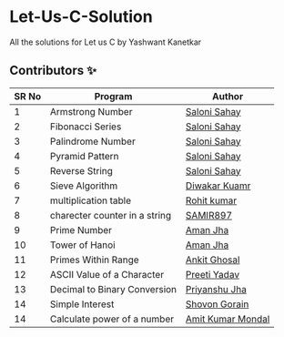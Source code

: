 # Let-Us-C-Solution

All the solutions for Let us C by Yashwant Kanetkar

## Contributors ✨

SR No   | Program | Author  
--- | --- | ---
1 | Armstrong Number | [Saloni Sahay](https://github.com/SaloniSahay)
2 | Fibonacci Series | [Saloni Sahay](https://github.com/SaloniSahay)
3 | Palindrome Number | [Saloni Sahay](https://github.com/SaloniSahay)
4 | Pyramid Pattern | [Saloni Sahay](https://github.com/SaloniSahay)
5 | Reverse String | [Saloni Sahay](https://github.com/SaloniSahay)
6 | Sieve Algorithm | [Diwakar Kuamr](https://github.com/diwakar1593)
7 | multiplication table| [Rohit kumar](https://github.com/ROHZZZ)
8 | charecter counter in a string | [SAMIR897](https://github.com/SAMIR897)
9 | Prime Number | [Aman Jha](https://github.com/Cybaries)
10 | Tower of Hanoi | [Aman Jha](https://github.com/Cybaries)
11 | Primes Within Range | [Ankit Ghosal](https://github.com/ankitbhoi)
12 | ASCII Value of a Character | [Preeti Yadav](https://github.com/preeti-14-7)
13 | Decimal to Binary Conversion | [Priyanshu Jha](https://github.com/maverickx03)
14 | Simple Interest | [Shovon Gorain](https://github.com/shovon12j34)
14 | Calculate power of a number | [Amit Kumar Mondal](https://github.com/Amit5620)
